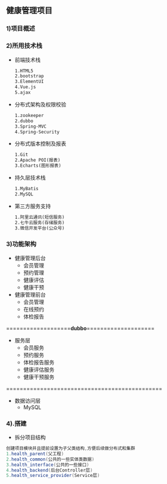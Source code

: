 ## 健康管理项目

### 1)项目概述



### 2)所用技术栈

- 前端技术栈

  ```markdown
  1.HTML5
  2.bootstrap
  3.ElementUI
  4.Vue.js
  5.ajax
  ```

- 分布式架构及权限校验

  ```markdown
  1.zookeeper
  2.dubbo
  3.Spring-MVC
  4.Spring-Security
  ```

- 分布式版本控制及报表

  ```markdown
  1.Git
  2.Apache POI(报表)
  3.Echarts(图形报表)
  ```

- 持久层技术栈

  ```markdown
  1.MyBatis
  2.MySQL
  ```

  

- 第三方服务支持

  ```markdown
  1.阿里云通讯(短信服务)
  2.七牛云服务(存储服务)
  3.微信开发平台(公众号)
  ```

### 3)功能架构

- 健康管理后台
  - 会员管理
  - 预约管理
  - 健康评估
  - 健康干预
- 健康管理前台
  - 会员管理
  - 在线预约
  - 体检报告

===================**dubbo**====================

- 服务层
  - 会员服务
  - 预约服务
  - 体检报告服务
  - 健康评估服务
  - 健康干预服务

==============================================

- 数据访问层
  - MySQL
### 4).搭建
- 拆分项目结构
````java
创建项目模块并且提前设置为子父类结构,方便后续做分布式和集群
1.health_parent(父工程)
2.health_common(公共的一些实体类数据)
3.health_interface(公共的一些接口)
4.health_backend(后台Controller层)
5.health_service_provider(Service层)    
````



